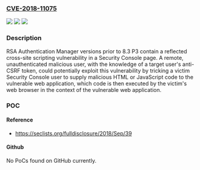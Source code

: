 ### [CVE-2018-11075](https://cve.mitre.org/cgi-bin/cvename.cgi?name=CVE-2018-11075)
![](https://img.shields.io/static/v1?label=Product&message=Authentication%20Manager&color=blue)
![](https://img.shields.io/static/v1?label=Version&message=n%2Fa&color=blue)
![](https://img.shields.io/static/v1?label=Vulnerability&message=Reflected%20cross-site%20scripting%20vulnerability&color=brighgreen)

### Description

RSA Authentication Manager versions prior to 8.3 P3 contain a reflected cross-site scripting vulnerability in a Security Console page. A remote, unauthenticated malicious user, with the knowledge of a target user's anti-CSRF token, could potentially exploit this vulnerability by tricking a victim Security Console user to supply malicious HTML or JavaScript code to the vulnerable web application, which code is then executed by the victim's web browser in the context of the vulnerable web application.

### POC

#### Reference
- https://seclists.org/fulldisclosure/2018/Sep/39

#### Github
No PoCs found on GitHub currently.

